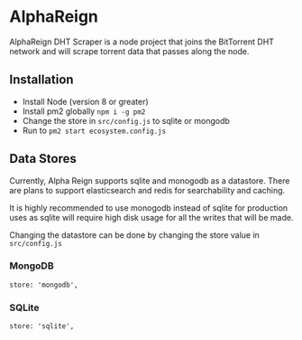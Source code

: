 # AlphaReign

AlphaReign DHT Scraper is a node project that joins the BitTorrent DHT network and will scrape torrent data that passes along the node.

## Installation

* Install Node (version 8 or greater)
* Install pm2 globally ```npm i -g pm2```
* Change the store in ```src/config.js``` to sqlite or mongodb
* Run to ```pm2 start ecosystem.config.js```

## Data Stores

Currently, Alpha Reign supports sqlite and monogodb as a datastore.  There are plans to support elasticsearch and redis for searchability and caching.

It is highly recommended to use monogodb instead of sqlite for production uses as sqlite will require high disk usage for all the writes that will be made.

Changing the datastore can be done by changing the store value in ```src/config.js```

### MongoDB

```
store: 'mongodb',
```

### SQLite

```
store: 'sqlite',
```
